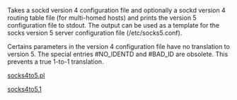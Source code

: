 Takes a sockd version 4 configuration file and optionally a
sockd version 4 routing table file (for multi-homed hosts)
and prints the version 5 configuration file to stdout.  The
output can be used as a template for the socks version 5
server configuration file (/etc/socks5.conf).

Certains parameters in the version 4 configuration file have
no translation to version 5.  The special entries #NO_IDENTD
and #BAD_ID are obsolete.  This prevents a true 1-to-1 
translation.

[socks4to5.pl](https://github.com/Xcod3bughunt3r/socks4to5/blob/master/socks4to5.pl)

[socks4to5.1](https://github.com/Xcod3bughunt3r/socks4to5/blob/master/socks4to5.1)



